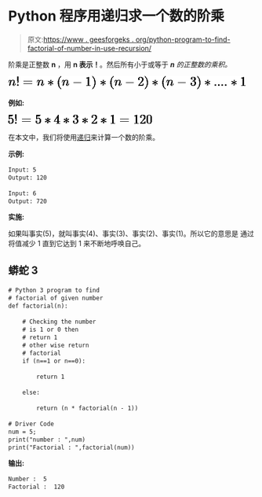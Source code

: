 # Python 程序用递归求一个数的阶乘

> 原文:[https://www . geesforgeks . org/python-program-to-find-factorial-of-number-in-use-recursion/](https://www.geeksforgeeks.org/python-program-to-find-the-factorial-of-a-number-using-recursion/)

阶乘是正整数 **n** ，用 **n 表示！**。然后所有小于或等于 ***n** 的正整数的乘积。*

![n! = n*(n-1)*(n-2)*(n-3)*....*1](img/f75383c0800f9e4b096761145eb6141a.png "Rendered by QuickLaTeX.com")

**例如:**

![5! = 5*4*3*2*1 = 120](img/ed46f4340be870b53a9518755929a8c2.png "Rendered by QuickLaTeX.com")

在本文中，我们将使用[递归](https://www.geeksforgeeks.org/recursion/)来计算一个数的阶乘。

**示例:**

```
Input: 5
Output: 120

Input: 6
Output: 720

```

**实施:**

如果叫事实(5)，就叫事实(4)、事实(3)、事实(2)、事实(1)。所以它的意思是 通过将值减少 1 直到它达到 1 来不断地呼唤自己。

## 蟒蛇 3

```
# Python 3 program to find  
# factorial of given number 
def factorial(n): 

    # Checking the number
    # is 1 or 0 then
    # return 1
    # other wise return
    # factorial
    if (n==1 or n==0):

        return 1

    else:

        return (n * factorial(n - 1)) 

# Driver Code 
num = 5; 
print("number : ",num)
print("Factorial : ",factorial(num))
```

**输出:**

```
Number :  5
Factorial :  120

```